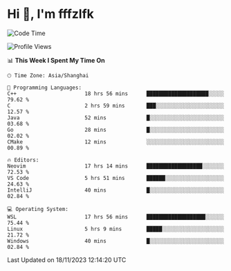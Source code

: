 # Hi 👋, I'm fffzlfk

<!--START_SECTION:waka-->
![Code Time](http://img.shields.io/badge/Code%20Time-583%20hrs%2052%20mins-blue)

![Profile Views](http://img.shields.io/badge/Profile%20Views-0-blue)

📊 **This Week I Spent My Time On** 

```text
🕑︎ Time Zone: Asia/Shanghai

💬 Programming Languages: 
C++                      18 hrs 56 mins      ████████████████████░░░░░   79.62 % 
C                        2 hrs 59 mins       ███░░░░░░░░░░░░░░░░░░░░░░   12.57 % 
Java                     52 mins             █░░░░░░░░░░░░░░░░░░░░░░░░   03.68 % 
Go                       28 mins             █░░░░░░░░░░░░░░░░░░░░░░░░   02.02 % 
CMake                    12 mins             ░░░░░░░░░░░░░░░░░░░░░░░░░   00.89 % 

🔥 Editors: 
Neovim                   17 hrs 14 mins      ██████████████████░░░░░░░   72.53 % 
VS Code                  5 hrs 51 mins       ██████░░░░░░░░░░░░░░░░░░░   24.63 % 
IntelliJ                 40 mins             █░░░░░░░░░░░░░░░░░░░░░░░░   02.84 % 

💻 Operating System: 
WSL                      17 hrs 56 mins      ███████████████████░░░░░░   75.44 % 
Linux                    5 hrs 9 mins        █████░░░░░░░░░░░░░░░░░░░░   21.72 % 
Windows                  40 mins             █░░░░░░░░░░░░░░░░░░░░░░░░   02.84 % 
```


 Last Updated on 18/11/2023 12:14:20 UTC
<!--END_SECTION:waka-->
